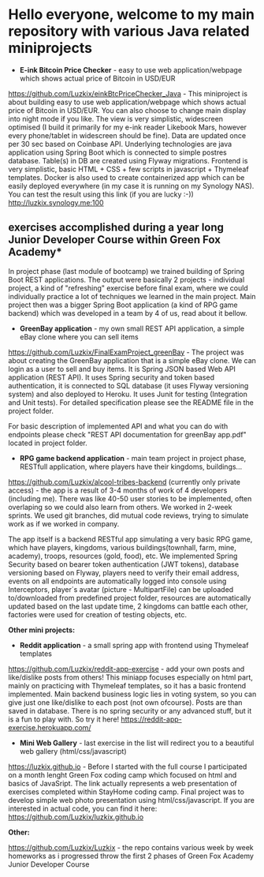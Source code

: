 # **Hello everyone, welcome to my main repository with various Java related miniprojects**
- **E-ink Bitcoin Price Checker** - easy to use web application/webpage which shows actual price of Bitcoin in USD/EUR

https://github.com/Luzkix/einkBtcPriceChecker_Java - This miniproject is about building easy to use web application/webpage which shows actual price of Bitcoin in USD/EUR. You can also choose to change main display into night mode if you like. The view is very simplistic, widescreen optimised (I build it primarily for my e-ink reader Likebook Mars, however every phone/tablet in widescreen should be fine). Data are updated once per 30 sec based on Coinbase API. Underlying technologies are java application using Spring Boot which is connected to simple postres database. Table(s) in DB are created using Flyway migrations. Frontend is very simplistic, basic HTML + CSS + few scripts in javascript + Thymeleaf templates. Docker is also used to create containerized app which can be easily deployed everywhere (in my case it is running on my Synology NAS). You can test the result using this link (if you are lucky :-)) http://luzkix.synology.me:100

## **exercises accomplished during a year long Junior Developer Course within Green Fox Academy***
In project phase (last module of bootcamp) we trained building of Spring Boot REST applications. The output were basically 2 projects - individual project, a kind of "refreshing" exercise before final exam, where we could individually practice a lot of techniques we learned in the main project. Main project then was a bigger Spring Boot application (a kind of RPG game backend) which was developed in a team by 4 of us, read about it bellow.

- **GreenBay application** - my own small REST API application, a simple eBay clone where you can sell items

https://github.com/Luzkix/FinalExamProject_greenBay - The project was about creating the GreenBay application that is a simple eBay clone. We can login as a user to sell and buy items. It is Spring JSON based Web API application (REST API). It uses Spring security and token based authentication, it is connected to SQL database (it uses Flyway versioning system) and also deployed to Heroku. It uses Junit for testing (Integration and Unit tests). For detailed specification please see the README file in the project folder.

For basic description of implemented API and what you can do with endpoints please check "REST API documentation for greenBay app.pdf" located in project folder. 

- **RPG game backend application** - main team project in project phase, RESTfull application, where players have their kingdoms, buildings...

https://github.com/Luzkix/alcool-tribes-backend (currently only private access) - the app is a result of 3-4 months of work of 4 developers (including me). There was like 40-50 user stories to be implemented, often overlaping so we could also learn from others. We worked in 2-week sprints. We used git branches, did mutual code reviews, trying to simulate work as if we worked in company. 

The app itself is a backend RESTful app simulating a very basic RPG game, which have players, kingdoms, various buildings(townhall, farm, mine, academy), troops, resources (gold, food), etc. We implemented Spring Security based on bearer token authentication (JWT tokens), database versioning based on Flyway, players need to verify their email address, events on all endpoints are automatically logged into console using Interceptors, player´s avatar (picture - MultipartFile) can be uploaded to/downloaded from predefined project folder, resources are automatically updated based on the last update time, 2 kingdoms can battle each other, factories were used for creation of testing objects, etc.

**Other mini projects:**

- **Reddit application** - a small spring app with frontend using Thymeleaf templates

https://github.com/Luzkix/reddit-app-exercise - add your own posts and like/dislike posts from others! This miniapp focuses especially on html part, mainly on practicing with Thymeleaf templates, so it has a basic frontend implemented. Main backend business logic lies in voting system, so you can give just one like/dislike to each post (not own ofcourse). Posts are than saved in database. There is no spring security or any advanced stuff, but it is a fun to play with. So try it here! https://reddit-app-exercise.herokuapp.com/ 

- **Mini Web Gallery** - last exercise in the list will redirect you to a beautiful web gallery (html/css/javascript)

https://luzkix.github.io - Before I started with the full course I participated on a month lenght Green Fox coding camp which focused on html and basics of JavaSript. The link actually represents a web presentation of exercises completed within StayHome coding camp. Final project was to develop simple web photo presentation using html/css/javascript. If you are interested in actual code, you can find it here: https://github.com/Luzkix/luzkix.github.io

**Other:**

https://github.com/Luzkix/Luzkix - the repo contains various week by week homeworks as i progressed throw the first 2 phases of Green Fox Academy Junior Developer Course 
